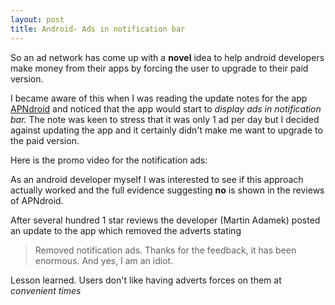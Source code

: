 ```yaml
---
layout: post
title: Android- Ads in notification bar
---
```


So an ad network has come up with a **novel** idea to help android
developers make money from their apps by forcing the user to upgrade to
their paid version.








I became aware of this when I was reading the update notes for the app
[APNdroid](https://market.android.com/details?id=com.google.code.apndroid) and
noticed that the app would start to *display ads in notification bar.*
The note was keen to stress that it was only 1 ad per day but I decided
against updating the app and it certainly didn't make me want to upgrade
to the paid version.










Here is the promo video for the notification ads:















As an android developer myself I was interested to see if this approach
actually worked and the full evidence suggesting **no** is shown in the
reviews of APNdroid.










After several hundred 1 star reviews the developer (Martin Adamek)
posted an update to the app which removed the adverts stating













> Removed notification ads. Thanks for the feedback, it has been
> enormous. And yes, I am an idiot.

Lesson learned. Users don't like having adverts forces on them at
*convenient times*

 









